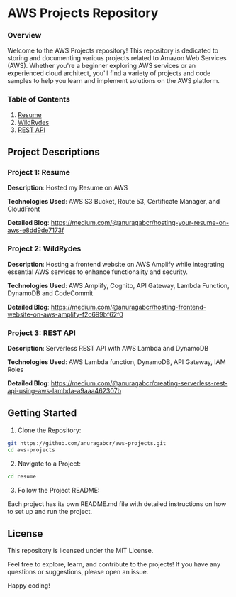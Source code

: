 # AWS Projects Repository 
### Overview 
Welcome to the AWS Projects repository! This repository is dedicated to storing and documenting various projects related to Amazon Web Services (AWS). Whether you're a beginner exploring AWS services or an experienced cloud architect, you'll find a variety of projects and code samples to help you learn and implement solutions on the AWS platform.

### Table of Contents 
1. [Resume](https://github.com/anuragabcr/aws-projects/tree/main/Resume "Resume")
2. [WildRydes](https://github.com/anuragabcr/aws-projects/tree/main/WildRydes "Ride on Unicorn")
3. [REST API](https://github.com/anuragabcr/aws-projects/tree/main/REST%20API "Serverless REST API")

## Project Descriptions
### Project 1: Resume
**Description**: Hosted my Resume on AWS

**Technologies Used**: AWS S3 Bucket, Route 53, Certificate Manager, and CloudFront

**Detailed Blog**: https://medium.com/@anuragabcr/hosting-your-resume-on-aws-e8dd9de7173f

### Project 2: WildRydes
**Description**: Hosting a frontend website on AWS Amplify while integrating essential AWS services to enhance functionality and security.

**Technologies Used**: AWS Amplify, Cognito, API Gateway, Lambda Function, DynamoDB and CodeCommit

**Detailed Blog**: https://medium.com/@anuragabcr/hosting-frontend-website-on-aws-amplify-f2c699bf62f0

### Project 3: REST API
**Description**: Serverless REST API with AWS Lambda and DynamoDB

**Technologies Used**: AWS Lambda function, DynamoDB, API Gateway, IAM Roles

**Detailed Blog**: https://medium.com/@anuragabcr/creating-serverless-rest-api-using-aws-lambda-a9aaa462307b

## Getting Started
1. Clone the Repository:
```bash
git https://github.com/anuragabcr/aws-projects.git
cd aws-projects
```
2. Navigate to a Project:
``` bash
cd resume
```
3. Follow the Project README:

Each project has its own README.md file with detailed instructions on how to set up and run the project.

## License
This repository is licensed under the MIT License.

Feel free to explore, learn, and contribute to the projects! If you have any questions or suggestions, please open an issue.

Happy coding!
